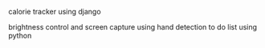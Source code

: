 calorie tracker using django

brightness control and screen capture using hand detection
to do list using python
